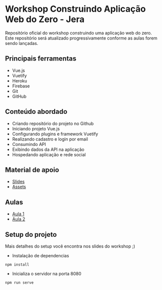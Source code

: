 # Workshop Construindo Aplicação Web do Zero - Jera

Repositório oficial do workshop construindo uma aplicação web do zero. Este repositório será atualizado progressivamente conforme as aulas forem sendo lançadas.

## Principais ferramentas 
- Vue.js
- Vuetify
- Heroku
- Firebase
- Git 
- GitHub

## Conteúdo abordado
- Criando repositório do projeto no Github
- Iniciando projeto Vue.js
- Configurando plugins e framework Vuetify
- Realizando cadastro e login por email
- Consumindo API
- Exibindo dados da API na aplicação
- Hospedando aplicação e rede social

## Material de apoio
- [Slides](https://drive.google.com/file/d/1gzHeGyIJgsvhreNMHmPYhSyc9ozTnco4/view?usp=sharing)
- [Assets](https://drive.google.com/drive/folders/1V2JhGB3rr4sVztCxyOMO3Ktwxi14HiCn)

## Aulas
- [Aula 1](https://www.youtube.com/watch?v=XCdUkVHYBws&t=468s)
- [Aula 2](https://www.youtube.com/watch?v=721yKA_ogBA)

## Setup do projeto

Mais detalhes do setup você encontra nos slides do workshop ;)

- Instalação de dependencias
```
npm install
```

- Inicializa o servidor na porta 8080
```
npm run serve
```
